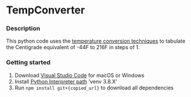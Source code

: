 # TempConverter
### Description
This python code uses the [temperature conversion techniques](https://www.mathsisfun.com/temperature-conversion.html) to tabulate the Centigrade equivalent of -44F to 216F in steps of 1.
### Getting started
  1. Download [Visual Studio Code](https://code.visualstudio.com/download) for macOS or Windows 
  2. Install [Python Interpreter path](https://code.visualstudio.com/docs/python/python-tutorial) 'venv 3.8.X'
  3. Run ```npm install git+{copied_url}``` to download all dependencies
 
